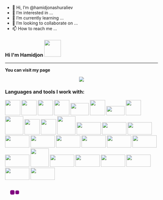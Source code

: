 - 👋 Hi, I’m @hamidjonashuraliev
- 👀 I’m interested in ...
- 🌱 I’m currently learning ...
- 💞️ I’m looking to collaborate on ...
- 📫 How to reach me ...
 ### Hi I'm Hamidjon <!-- <img src="https://media3.giphy.com/media/hvRJCLFzcasrR4ia7z/giphy.gif" width="35px"> --><img src="https://media3.giphy.com/media/5HyXGsoFzXWPKFx07j/giphy.gif?cid=ecf05e47mg0lfgyrfqik5i1cmhef1yx1mtjcb29hdplc8wof&ep=v1_stickers_search&rid=giphy.gif&ct=s" width="55px">
<hr>

<strong align="center">You can visit my page</strong>
<div align="center">
 <img src="https://readme-typing-svg.herokuapp.com/?lines=MERN+Stack+Web+Developer+John👨‍💻;Based+in+Icheon,+South+Korea🇰🇷;Ask+me+about+JavaScript⚡️&color=cyan&center=true" />
</div>
                                                           
### Languages and tools I work with:

<code><img src="https://upload.wikimedia.org/wikipedia/commons/thumb/6/61/HTML5_logo_and_wordmark.svg/2048px-HTML5_logo_and_wordmark.svg.png" width="50px"></code>
<code><img src="https://cdn.freebiesupply.com/logos/large/2x/css3-logo-png-transparent.png" width="50px"></code>
<code><img src="https://upload.wikimedia.org/wikipedia/commons/6/6a/JavaScript-logo.png" width="50px"></code>
<code><img src="https://w7.pngwing.com/pngs/403/269/png-transparent-react-react-native-logos-brands-in-colors-icon-thumbnail.png" width="50px"></code>
<code><img src="https://upload.wikimedia.org/wikipedia/commons/thumb/d/d9/Node.js_logo.svg/1200px-Node.js_logo.svg.png" width="60px" height="40px"></code>
<code><img src="https://avatars.dzeninfra.ru/get-zen_doc/751940/pub_5ad594f9830905f56834939e_5ad5956f77d0e6231c9503cc/scale_1200" width="50px"></code>
<code><img src="https://upload.wikimedia.org/wikipedia/commons/thumb/d/db/Npm-logo.svg/1200px-Npm-logo.svg.png" width="60px" height="30px"></code>
<code><img src="https://encrypted-tbn0.gstatic.com/images?q=tbn:ANd9GcRUbjpHNiAc2MvMN1SAm7Ns5N_M-h2szTYEPecG_iKD0QXp5Ion52kG0FBsF-6Q6U5t3fY&usqp=CAU" width="50px"></code>
<code><img src="https://www.pngall.com/wp-content/uploads/13/Mongodb-PNG-Pic.png" width="60px"></code>
<code><img src="https://encrypted-tbn0.gstatic.com/images?q=tbn:ANd9GcRs_eMjpOH-m8PRNgphEdHAG3G8iJJb2VBPBjOSMZvACKcMe_h_IioGSi2fK0JYnnm_efI&usqp=CAU" width="50px"></code>
<code><img src="https://gdm-catalog-fmapi-prod.imgix.net/ProductLogo/487b2655-8eea-4321-9ec0-3034b4444be3.png?auto=format&q=50&w=128&h=128&fit=max&dpr=3" width="50px"></code>
<code><img src="https://upload.wikimedia.org/wikipedia/commons/thumb/b/b2/Bootstrap_logo.svg/1200px-Bootstrap_logo.svg.png" width="60px"></code>
<code><img src="https://heropy.blog/css/images/vendor_icons/sass.png" width="80px" height="40px"></code>
<code><img src="https://quolum.com/blog/wp-content/uploads/2023/01/coverimage.png" width="80px" height="40px"></code>
<code><img src="https://cdn.thenewstack.io/media/2022/01/10b88c68-typescript-logo.png" width="80px" height="40px"></code>
<code><img src="https://blog.kakaocdn.net/dn/bg2n4x/btrgczTySc9/isgW7XMQ1woHT401QU0M01/img.png" width="80px" height="40px"></code>
<code><img src="https://www.cjr.org/wp-content/uploads/2017/01/jim_vandehei_axios.png" width="80px" height="40px"></code>
<code><img src="https://chriscourses.com/blog/redux.jpg" width="80px" height="40px"></code>
<code><img src="https://blog.openreplay.com/images/why-should-you-use-material-ui/images/hero.png" width="80px" height="40px"></code>
<code><img src="https://www.nerdwallet.com/assets/blog/wp-content/uploads/2018/05/yarn.png" width="80px" height="40px"></code>
<code><img src="https://jwt.io/img/logo-asset.svg" width="80px" height="40px"></code>
<code><img src="https://velog.velcdn.com/images/wns450/post/9c2e5367-cfad-462f-8db0-b4fec7cbf8ba/image.png" width="80px" height="40px"></code>
<code><img src="https://images.velog.io/images/jiheon/post/47b68c96-a24c-413c-9b06-d276a55a6605/1.png" width="60px"></code>
<code><img src="https://images.velog.io/images/eunnbi/post/447e92dc-c93e-4ce9-9561-74dfefb4d838/0_-Mrot3h5AJ9fTFQk.png" width="80px" height="40px"></code>
<code><img src="https://res.cloudinary.com/practicaldev/image/fetch/s--PL9NNZwe--/c_imagga_scale,f_auto,fl_progressive,h_900,q_auto,w_1600/https://dev-to-uploads.s3.amazonaws.com/uploads/articles/0v54o6kw67xo4ff9il7p.png" width="80px" height="40px"></code>
<code><img src="https://www.vectorlogo.zone/logos/socketio/socketio-ar21.png" width="80px" height="40px"></code>
<code><img src="https://files.virgool.io/upload/users/241004/posts/prjgwponutit/0qakjwfxc462.png" width="80px" height="40px"></code>
<code><img src="https://cdn.worldvectorlogo.com/logos/tailwind-css-1.svg" width="80px" height="40px"></code>
<code><img src="https://www.peillat-qa.com/assets/img/portfolio/performance/grafana.png" width="80px" height="40px"></code>
<br />                                                                                                                     

<!---
hamidjonashuraliev/hamidjonashuraliev is a ✨ special ✨ repository because its `README.md` (this file) appears on your GitHub profile.
You can click the Preview link to take a look at your changes.
--->

<svg viewBox="-16 -32 48 96" width="48" height="96" xmlns="http://www.w3.org/2000/svg"><desc>Generated with https://github.com/Platane/snk</desc><style>@keyframes s0{0%{transform:translate(0,-16px)}}@keyframes s1{0%{transform:translate(16px,-16px)}}@keyframes s2{0%{transform:translate(32px,-16px)}}@keyframes s3{0%{transform:translate(48px,-16px)}}:root{--cb:#1b1f230a;--cs:purple;--ce:#ebedf0;--c0:#ebedf0;--c1:#9be9a8;--c2:#40c463;--c3:#30a14e;--c4:#216e39}@media (prefers-color-scheme:dark){:root{--cb:#1b1f230a;--cs:purple;--ce:#161b22;--c1:#01311f;--c2:#034525;--c3:#0f6d31;--c4:#00c647}}.c{shape-rendering:geometricPrecision;fill:var(--ce);stroke-width:1px;stroke:var(--cb);animation:none 100ms linear infinite}.s,.u{animation:none linear 100ms infinite}.u{transform-origin:0 0;transform:scale(0,1)}.s{shape-rendering:geometricPrecision;fill:var(--cs)}.s.s0{transform:translate(0,-16px);animation-name:s0}.s.s1{transform:translate(16px,-16px);animation-name:s1}.s.s2{transform:translate(32px,-16px);animation-name:s2}.s.s3{transform:translate(48px,-16px);animation-name:s3}</style><rect class="s s0" x="0.8" y="0.8" width="14.4" height="14.4" rx="4.5" ry="4.5"/><rect class="s s1" x="1.8" y="1.8" width="12.3" height="12.3" rx="4.1" ry="4.1"/><rect class="s s2" x="2.6" y="2.6" width="10.8" height="10.8" rx="3.6" ry="3.6"/><rect class="s s3" x="3.0" y="3.0" width="9.9" height="9.9" rx="3.3" ry="3.3"/></svg>



